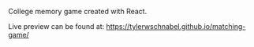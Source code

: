 College memory game created with React. 

Live preview can be found at: https://tylerwschnabel.github.io/matching-game/
